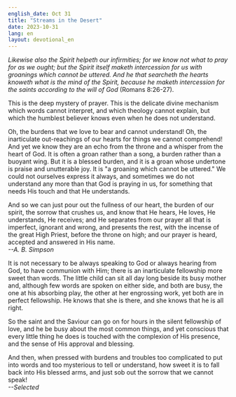 ```yaml
---
english_date: Oct 31
title: "Streams in the Desert"
date: 2023-10-31
lang: en
layout: devotional_en
---
```





<p>

</p>

<p><em>Likewise also the Spirit helpeth our infirmities; for we know not what to pray for as we ought; but the Spirit itself maketh intercession for us with groanings which cannot be uttered. And he that searcheth the hearts knoweth what is the mind of the Spirit, because he maketh intercession for the saints according to the will of God</em> (Romans 8:26-27).

</p>

<p>This is the deep mystery of prayer. This is the delicate divine mechanism which words cannot interpret, and which theology cannot explain, but which the humblest believer knows even when he does not understand.

</p>

<p>Oh, the burdens that we love to bear and cannot understand! Oh, the inarticulate out-reachings of our hearts for things we cannot comprehend! And yet we know they are an echo from the throne and a whisper from the heart of God. It is often a groan rather than a song, a burden rather than a buoyant wing. But it is a blessed burden, and it is a groan whose undertone is praise and unutterable joy. It is "a groaning which cannot be uttered." We could not ourselves express it always, and sometimes we do not understand any more than that God is praying in us, for something that needs His touch and that He understands.

</p>

<p>And so we can just pour out the fullness of our heart, the burden of our spirit, the sorrow that crushes us, and know that He hears, He loves, He understands, He receives; and He separates from our prayer all that is imperfect, ignorant and wrong, and presents the rest, with the incense of the great High Priest, before the throne on high; and our prayer is heard, accepted and answered in His name.<br/> <em>--A. B. Simpson</em>

</p>

<p>It is not necessary to be always speaking to God or always hearing from God, to have communion with Him; there is an inarticulate fellowship more sweet than words. The little child can sit all day long beside its busy mother and, although few words are spoken on either side, and both are busy, the one at his absorbing play, the other at her engrossing work, yet both are in perfect fellowship. He knows that she is there, and she knows that he is all right.

</p>

<p>So the saint and the Saviour can go on for hours in the silent fellowship of love, and he be busy about the most common things, and yet conscious that every little thing he does is touched with the complexion of His presence, and the sense of His approval and blessing.

</p>

<p>And then, when pressed with burdens and troubles too complicated to put into words and too mysterious to tell or understand, how sweet it is to fall back into His blessed arms, and just sob out the sorrow that we cannot speak!<br/> <em>--Selected</em>

</p>

<p></p>